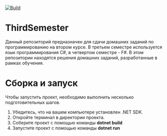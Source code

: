 [![Build](https://github.com/iamyblitz/ThirdSemester/actions/workflows/ci.yml/badge.svg?branch=SimpleFTP)](https://github.com/iamyblitz/ThirdSemester/actions/workflows/ci.yml)
# ThirdSemester
Данный репозиторий предназначен для сдачи домашних заданий по программированию на втором курсе. В третьем семестре используется язык программирования C#, в четвертом семестре - F#. В этом репозитории находятся решения домашних заданий, разработанные в рамках обучения.
# Сборка и запуск
Чтобы запустить проект, необходимо выполнить несколько подготовительных шагов.

1. Убедитесь, что на вашем компьютере установлен .NET SDK.
2. Откройте терминал в директории проекта.
3. Соберите проект с помощью команды **dotnet build**
4. Запустите проект с помощью команды **dotnet run**
